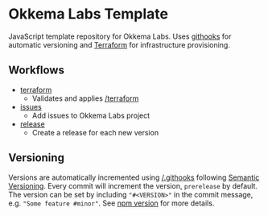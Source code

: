 # Okkema Labs Template

JavaScript template repository for Okkema Labs. Uses [githooks](https://git-scm.com/docs/githooks) for automatic versioning and [Terraform](https://developer.hashicorp.com/terraform) for infrastructure provisioning.

## Workflows
- [terraform](./.github/workflows/terraform.yaml)
  - Validates and applies [/terraform](./terraform)
- [issues](./.github/workflows/issues.yaml)
  - Add issues to Okkema Labs project
- [release](./.github/workflows/release.yaml)
  - Create a release for each new version

## Versioning
Versions are automatically incremented using [/.githooks](./.githooks) following [Semantic Versioning](https://semver.org/). Every commit will increment the version, `prerelease` by default. The version can be set by including `"#<VERSION>"` in the commit message, e.g. `"Some feature #minor"`. See [npm version](https://docs.npmjs.com/cli/v9/commands/npm-version) for more details.

